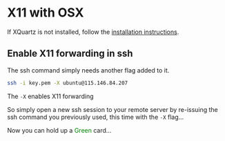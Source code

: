 # X11 with OSX

If XQuartz is not installed, follow the [installation instructions](../Prerequisites/OSX.md).

## Enable X11 forwarding in ssh

The ssh command simply needs another flag added to it.
 
```bash
ssh -i key.pem -X ubuntu@115.146.84.207
```

The `-X` enables X11 forwarding

So simply open a new ssh session to your remote server by re-issuing the ssh command you previously used, this time
with the  `-X` flag...

Now you can hold up a <span style="color:green">Green</span> card...